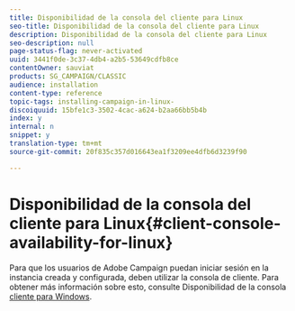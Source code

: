 ```yaml
---
title: Disponibilidad de la consola del cliente para Linux
seo-title: Disponibilidad de la consola del cliente para Linux
description: Disponibilidad de la consola del cliente para Linux
seo-description: null
page-status-flag: never-activated
uuid: 3441f0de-3c37-4db4-a2b5-53649cdfb8ce
contentOwner: sauviat
products: SG_CAMPAIGN/CLASSIC
audience: installation
content-type: reference
topic-tags: installing-campaign-in-linux-
discoiquuid: 15bfe1c3-3502-4cac-a624-b2aa66bb5b4b
index: y
internal: n
snippet: y
translation-type: tm+mt
source-git-commit: 20f835c357d016643ea1f3209ee4dfb6d3239f90

---
```



# Disponibilidad de la consola del cliente para Linux{#client-console-availability-for-linux}

Para que los usuarios de Adobe Campaign puedan iniciar sesión en la instancia creada y configurada, deben utilizar la consola de cliente. Para obtener más información sobre esto, consulte Disponibilidad de la consola [cliente para Windows](../../installation/using/client-console-availability-for-windows.md).
